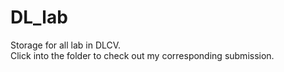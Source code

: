 # DL_lab
Storage for all lab in DLCV.  
Click into the folder to check out my corresponding submission.
